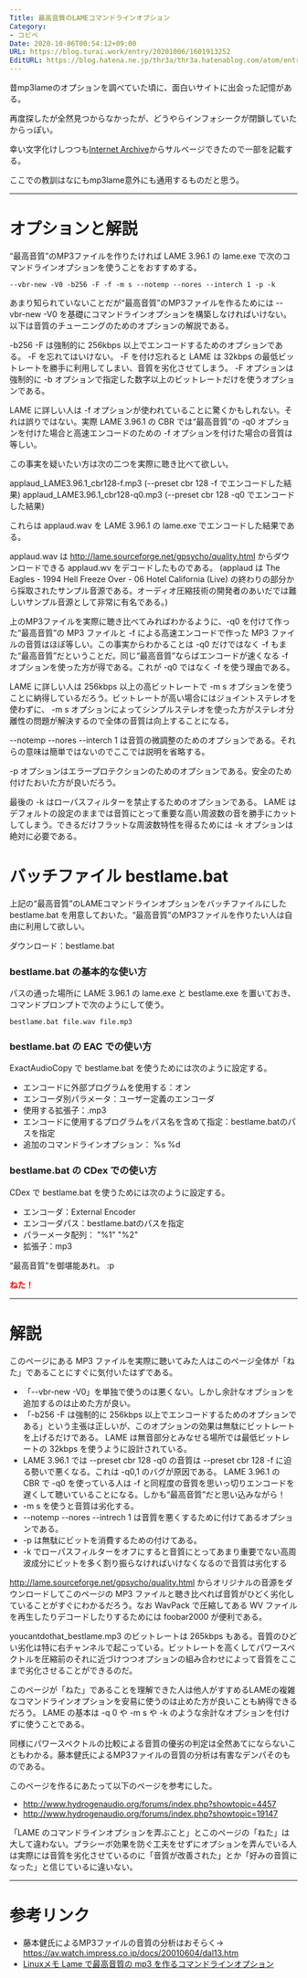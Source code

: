 ```yaml
---
Title: 最高音質のLAMEコマンドラインオプション
Category:
- コピペ
Date: 2020-10-06T00:54:12+09:00
URL: https://blog.turai.work/entry/20201006/1601913252
EditURL: https://blog.hatena.ne.jp/thr3a/thr3a.hatenablog.com/atom/entry/26006613636997367
---
```


昔mp3lameのオプションを調べていた頃に、面白いサイトに出会った記憶がある。

再度探したが全然見つからなかったが、どうやらインフォシークが閉鎖していたからっぽい。

幸い文字化けしつつも[Internet Archive](https://archive.org/)からサルベージできたので一部を記載する。

ここでの教訓はなにもmp3lame意外にも通用するものだと思う。

---

# オプションと解説

“最高音質”のMP3ファイルを作りたければ LAME 3.96.1 の lame.exe で次のコマンドラインオプションを使うことをおすすめする。

```
--vbr-new -V0 -b256 -F -f -m s --notemp --nores --interch 1 -p -k
```

あまり知られていないことだが“最高音質”のMP3ファイルを作るためには --vbr-new -V0 を基礎にコマンドラインオプションを構築しなければいけない。以下は音質のチューニングのためのオプションの解説である。

-b256 -F は強制的に 256kbps 以上でエンコードするためのオプションである。 -F を忘れてはいけない。 -F を付け忘れると LAME は 32kbps の最低ビットレートを勝手に利用してしまい、音質を劣化させてしまう。 -F オプションは強制的に -b オプションで指定した数字以上のビットレートだけを使うオプションである。

LAME に詳しい人は -f オプションが使われていることに驚くかもしれない。それは誤りではない。実際 LAME 3.96.1 の CBR では“最高音質”の -q0 オプションを付けた場合と高速エンコードのための -f オプションを付けた場合の音質は等しい。

この事実を疑いたい方は次の二つを実際に聴き比べて欲しい。

applaud_LAME3.96.1_cbr128-f.mp3 (--preset cbr 128 -f でエンコードした結果)
applaud_LAME3.96.1_cbr128-q0.mp3 (--preset cbr 128 -q0 でエンコードした結果)


これらは applaud.wav を LAME 3.96.1 の lame.exe でエンコードした結果である。 

applaud.wav は http://lame.sourceforge.net/gpsycho/quality.html からダウンロードできる applaud.wv をデコードしたものである。 (applaud は The Eagles - 1994 Hell Freeze Over - 06 Hotel California (Live) の終わりの部分から採取されたサンプル音源である。オーディオ圧縮技術の開発者のあいだでは難しいサンプル音源として非常に有名である。)

上のMP3ファイルを実際に聴き比べてみればわかるように、-q0 を付けて作った“最高音質”の MP3 ファイルと -f による高速エンコードで作った MP3 ファイルの音質はほぼ等しい。この事実からわかることは -q0 だけではなく -f もまた“最高音質”だということだ。同じ“最高音質”ならばエンコードが速くなる -f オプションを使った方が得である。これが -q0 ではなく -f を使う理由である。

LAME に詳しい人は 256kbps 以上の高ビットレートで -m s オプションを使うことに納得しているだろう。ビットレートが高い場合にはジョイントステレオを使わずに、 -m s オプションによってシンプルステレオを使った方がステレオ分離性の問題が解決するので全体の音質は向上することになる。

--notemp --nores --interch 1 は音質の微調整のためのオプションである。それらの意味は簡単ではないのでここでは説明を省略する。

-p オプションはエラープロテクションのためのオプションである。安全のため付けたおいた方が良いだろう。

最後の -k はローパスフィルターを禁止するためのオプションである。 LAME はデフォルトの設定のままでは音質にとって重要な高い周波数の音を勝手にカットしてしまう。できるだけフラットな周波数特性を得るためには -k オプションは絶対に必要である。

# バッチファイル bestlame.bat

上記の“最高音質”のLAMEコマンドラインオプションをバッチファイルにした bestlame.bat を用意しておいた。“最高音質”のMP3ファイルを作りたい人は自由に利用して欲しい。

ダウンロード：bestlame.bat

### bestlame.bat の基本的な使い方

パスの通った場所に LAME 3.96.1 の lame.exe と bestlame.exe を置いておき、コマンドプロンプトで次のようにして使う。

```
bestlame.bat file.wav file.mp3
```

### bestlame.bat の EAC での使い方

ExactAudioCopy で bestlame.bat を使うためには次のように設定する。

- エンコードに外部プログラムを使用する：オン
- エンコーダ別パラメータ：ユーザー定義のエンコーダ
- 使用する拡張子：.mp3
- エンコードに使用するプログラムをパス名を含めて指定：bestlame.batのパスを指定
- 追加のコマンドラインオプション： %s %d

### bestlame.bat の CDex での使い方

CDex で bestlame.bat を使うためには次のように設定する。

- エンコーダ：External Encoder
- エンコーダパス：bestlame.batのパスを指定
- パラーメータ配列： "%1" "%2"
- 拡張子：mp3

“最高音質”を御堪能あれ。 :p

<span style="color: #ff0000"><b>ねた！</b></span>

----

# 解説

このページにある MP3 ファイルを実際に聴いてみた人はこのページ全体が「ねた」であることにすぐに気付いたはずである。

- 「--vbr-new -V0」を単独で使うのは悪くない。しかし余計なオプションを追加するのは止めた方が良い。
- 「-b256 -F は強制的に 256kbps 以上でエンコードするためのオプションである」という主張は正しいが、このオプションの効果は無駄にビットレートを上げるだけである。 LAME は無音部分とみなせる場所では最低ビットレートの 32kbps を使うように設計されている。
- LAME 3.96.1 では --preset cbr 128 -q0 の音質は --preset cbr 128 -f に迫る勢いで悪くなる。これは -q0,1 のバグが原因である。 LAME 3.96.1 の CBR で -q0 を使っている人は -f と同程度の音質を思いっ切りエンコードを遅くして聴いていることになる。しかも“最高音質”だと思い込みながら！
- -m s を使うと音質は劣化する。
- --notemp --nores --intrech 1 は音質を悪くするために付けてあるオプションである。
- -p は無駄にビットを消費するための付けてある。
- -k でローパスフィルターをオフにすると音質にとってあまり重要でない高周波成分にビットを多く割り振らなければいけなくなるので音質は劣化する

http://lame.sourceforge.net/gpsycho/quality.html からオリジナルの音源をダウンロードしてこのページの MP3 ファイルと聴き比べれば音質がひどく劣化していることがすぐにわかるだろう。なお WavPack で圧縮してある WV ファイルを再生したりデコードしたりするためには foobar2000 が便利である。

youcantdothat_bestlame.mp3 のビットレートは 265kbps もある。音質のひどい劣化は特に右チャンネルで起こっている。ビットレートを高くしてパワースペクトルを圧縮前のそれに近づけつつオプションの組み合わせによって音質をここまで劣化させることができるのだ。

このページが「ねた」であることを理解できた人は他人がすすめるLAMEの複雑なコマンドラインオプションを安易に使うのは止めた方が良いことも納得できるだろう。 LAME の基本は -q 0 や -m s や -k のような余計なオプションを付けずに使うことである。

同様にパワースペクトルの比較による音質の優劣の判定は全然あてにならないこともわかる。藤本健氏によるMP3ファイルの音質の分析は有害なデンパそのものである。

このページを作るにあたって以下のページを参考にした。

- http://www.hydrogenaudio.org/forums/index.php?showtopic=4457
- http://www.hydrogenaudio.org/forums/index.php?showtopic=19147

「LAME のコマンドラインオプションを弄ぶこと」とこのページの「ねた」は大して違わない。プラシーボ効果を防ぐ工夫をせずにオプションを弄んでいる人は実際には音質を劣化させているのに「音質が改善された」とか「好みの音質になった」と信じているに違いない。

----

# 参考リンク

- 藤本健氏によるMP3ファイルの音質の分析はおそらく→ https://av.watch.impress.co.jp/docs/20010604/dal13.htm
- [Linuxメモ Lame で最高音質の mp3 を作るコマンドラインオプション](http://kobuchicken.blog22.fc2.com/blog-entry-141.html)

